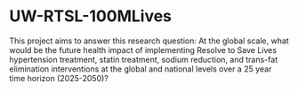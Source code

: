 # UW-RTSL-100MLives
This project aims to answer this research question: At the global scale, what would be the future health impact of implementing Resolve to Save Lives hypertension treatment, statin treatment, sodium reduction, and trans-fat elimination interventions at the global and national levels over a 25 year time horizon (2025-2050)?
